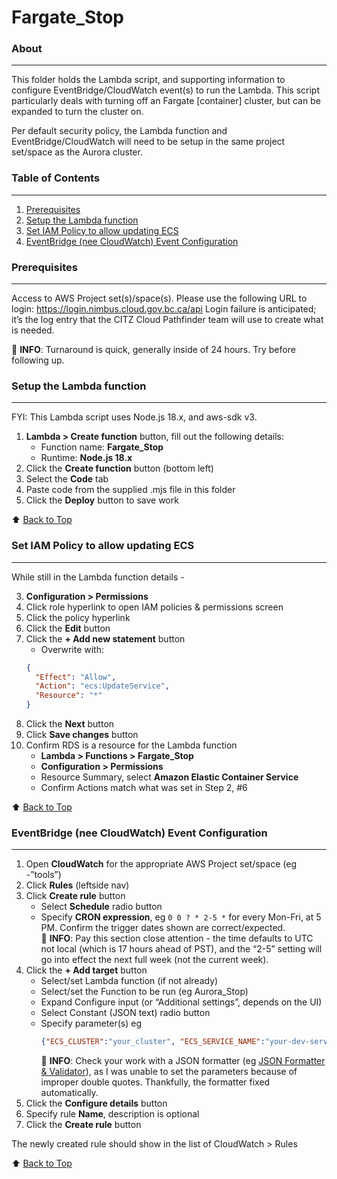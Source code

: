 # Fargate_Stop
### About
---
This folder holds the Lambda script, and supporting information to configure EventBridge/CloudWatch event(s) to run the Lambda.  This script particularly deals with turning off an Fargate [container] cluster, but can be expanded to turn the cluster on.

Per default security policy, the Lambda function and EventBridge/CloudWatch will need to be setup in the same project set/space as the Aurora cluster.

### Table of Contents
---
1. [Prerequisites](#prerequisites)
4. [Setup the Lambda function](#setup-the-lambda-function)
5. [Set IAM Policy to allow updating ECS](#set-iam-policy-to-allow-updating-ecs)
6. [EventBridge (nee CloudWatch) Event Configuration](#eventbridge-nee-cloudwatch-event-configuration)

### Prerequisites
---
Access to AWS Project set(s)/space(s).  Please use the following URL to login: https://login.nimbus.cloud.gov.bc.ca/api Login failure is anticipated; it’s the log entry that the CITZ Cloud Pathfinder team will use to create what is needed.

:memo: **INFO**: Turnaround is quick, generally inside of 24 hours.  Try before following up. 

### Setup the Lambda function
---
FYI: This Lambda script uses Node.js 18.x, and aws-sdk v3.

1. **Lambda > Create function** button, fill out the following details:
   - Function name: **Fargate_Stop**
   - Runtime: **Node.js 18.x**
2. Click the **Create function** button (bottom left)
2. Select the **Code** tab
3. Paste code from the supplied .mjs file in this folder
4. Click the **Deploy** button to save work

:arrow_up: [Back to Top](#table-of-contents)

### Set IAM Policy to allow updating ECS
---
While still in the Lambda function details -

3. **Configuration > Permissions**
4. Click role hyperlink to open IAM policies & permissions screen
5. Click the policy hyperlink
6. Click the **Edit** button
7. Click the **+ Add new statement** button
   - Overwrite with: 
   ```json
   {
     "Effect": "Allow",
     "Action": "ecs:UpdateService",
     "Resource": "*"
   }
   ```
8. Click the **Next** button
9. Click **Save changes** button
10. Confirm RDS is a resource for the Lambda function
    - **Lambda > Functions > Fargate_Stop**
    - **Configuration > Permissions**
    - Resource Summary, select **Amazon Elastic Container Service**
    - Confirm Actions match what was set in Step 2, #6

:arrow_up: [Back to Top](#table-of-contents)

### EventBridge (nee CloudWatch) Event Configuration
---

1. Open **CloudWatch** for the appropriate AWS Project set/space (eg -”tools”)
2. Click **Rules** (leftside nav)
3. Click **Create rule** button
   - Select **Schedule** radio button
   - Specify **CRON expression**, eg `0 0 ? * 2-5 *` for every Mon-Fri, at 5 PM.  Confirm the trigger dates shown are correct/expected.  
       :memo: **INFO**: Pay this section close attention - the time defaults to UTC not local (which is 17 hours ahead of PST), and the “2-5” setting will go into effect the next full week (not the current week).
4. Click the **+ Add target** button
   - Select/set Lambda function (if not already)
   - Select/set the Function to be run (eg Aurora_Stop)
   - Expand Configure input (or “Additional settings”, depends on the UI)
   - Select Constant (JSON text) radio button
   - Specify parameter(s) eg 
      ```json 
     {"ECS_CLUSTER":"your_cluster", "ECS_SERVICE_NAME":"your-dev-service"}
      ```    
     :memo: **INFO**: Check your work with a JSON formatter (eg [JSON Formatter & Validator](https://jsonformatter.curiousconcept.com/)), as I was unable to set the parameters because of improper double quotes. Thankfully, the formatter fixed automatically.
5. Click the **Configure details** button
6. Specify rule **Name**, description is optional
7. Click the **Create rule** button

The newly created rule should show in the list of CloudWatch > Rules

:arrow_up: [Back to Top](#table-of-contents)
